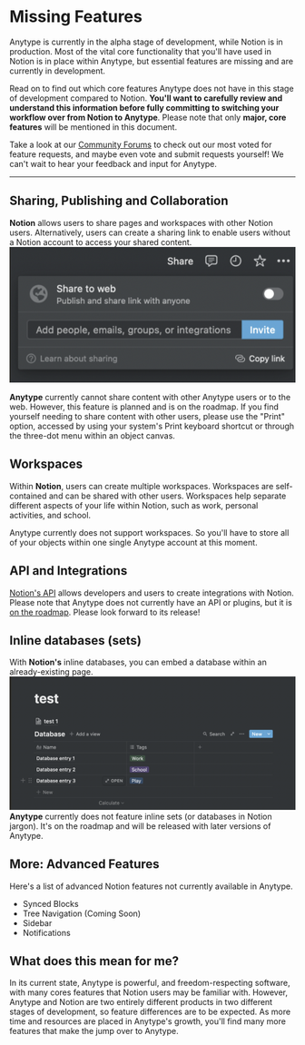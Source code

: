 # Missing Features

Anytype is currently in the alpha stage of development, while Notion is in production. Most of the vital core functionality that you'll have used in Notion is in place within Anytype, but essential features are missing and are currently in development.

Read on to find out which core features Anytype does not have in this stage of development compared to Notion. **You'll want to carefully review and understand this information before fully committing to switching your workflow over from Notion to Anytype**. Please note that only **major, core features** will be mentioned in this document.

Take a look at our [Community Forums](http://community.anytype.io) to check out our most voted for feature requests, and maybe even vote and submit requests yourself! We can't wait to hear your feedback and input for Anytype.

***

## Sharing, Publishing and Collaboration

**Notion** allows users to share pages and workspaces with other Notion users. Alternatively, users can create a sharing link to enable users without a Notion account to access your shared content. ![](<../../.gitbook/assets/notionsharingpane (1) (1).png>)

**Anytype** currently cannot share content with other Anytype users or to the web. However, this feature is planned and is on the roadmap. If you find yourself needing to share content with other users, please use the "Print" option, accessed by using your system's Print keyboard shortcut or through the three-dot menu within an object canvas.

## Workspaces

Within **Notion**, users can create multiple workspaces. Workspaces are self-contained and can be shared with other users. Workspaces help separate different aspects of your life within Notion, such as work, personal activities, and school.

Anytype currently does not support workspaces. So you'll have to store all of your objects within one single Anytype account at this moment.

## API and Integrations

[Notion's API](https://developers.notion.com) allows developers and users to create integrations with Notion. Please note that Anytype does not currently have an API or plugins, but it is [on the roadmap](https://community.anytype.io/c/feature-requests/developers-plugins-open-source/12). Please look forward to its release!

## Inline databases (sets)

With **Notion's** inline databases, you can embed a database within an already-existing page.\
![image.png](../../.gitbook/assets/notioninline.png)\
**Anytype** currently does not feature inline sets (or databases in Notion jargon). It's on the roadmap and will be released with later versions of Anytype.

## More: Advanced Features

Here's a list of advanced Notion features not currently available in Anytype.

* Synced Blocks
* Tree Navigation (Coming Soon)
* Sidebar
* Notifications

## What does this mean for me?

In its current state, Anytype is powerful, and freedom-respecting software, with many cores features that Notion users may be familiar with. However, Anytype and Notion are two entirely different products in two different stages of development, so feature differences are to be expected. As more time and resources are placed in Anytype's growth, you'll find many more features that make the jump over to Anytype.
